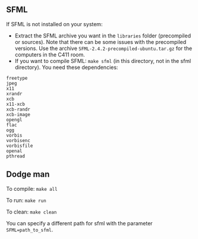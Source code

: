 ## SFML

If SFML is not installed on your system:

 * Extract the SFML archive you want in the `libraries` folder (precompiled or sources).
Note that there can be some issues with the precompiled versions.
Use the archive `SFML-2.4.2-precompiled-ubuntu.tar.gz` for the computers in the C411 room.
 * If you want to compile SFML: `make sfml` (in this directory, not in the sfml directory). You need these dependencies:

```
freetype
jpeg
x11
xrandr
xcb
x11-xcb
xcb-randr
xcb-image
opengl
flac
ogg
vorbis
vorbisenc
vorbisfile
openal
pthread
```

## Dodge man

To compile: `make all`

To run: `make run`

To clean: `make clean`

You can specify a different path for sfml with the parameter `SFML=path_to_sfml`.
